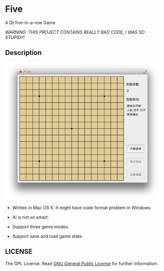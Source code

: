 Five
====
A Qt five-in-a-row Game

_WARNING: THIS PROJECT CONTAINS REALLY BAD CODE, I WAS SO STUPID!!!_

Description
-----------
![screenshot](Screenshots/Five.png)

* Written in Mac OS X. It might have code format problem in Windows.

* AI is not so smart.

* Support three game modes.

* Support save and load game state.



LICENSE
-------
The GPL License. Read [GNU General Public License](http://www.gnu.org/licenses/gpl.html) for further information.